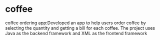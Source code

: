 # coffee
coffee ordering app:Developed an app to help users order coffee by selecting the quantity and getting a bill for each coffee. The project uses Java as the backend
framework and XML as the frontend framework
